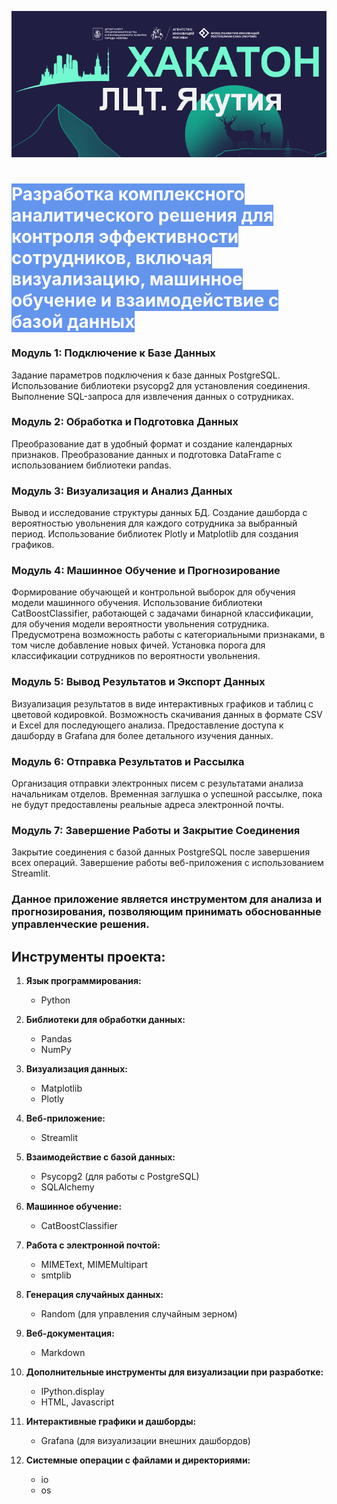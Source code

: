 ![Image](fon_rep.png)


# <span style="background-color:cornflowerblue; color:white;">Разработка комплексного аналитического решения для контроля эффективности сотрудников, включая визуализацию, машинное обучение и взаимодействие с базой данных</span>


### Модуль 1: Подключение к Базе Данных
Задание параметров подключения к базе данных PostgreSQL.
Использование библиотеки psycopg2 для установления соединения.
Выполнение SQL-запроса для извлечения данных о сотрудниках.

### Модуль 2: Обработка и Подготовка Данных
Преобразование дат в удобный формат и создание календарных признаков.
Преобразование данных и подготовка DataFrame с использованием библиотеки pandas.

### Модуль 3: Визуализация и Анализ Данных
Вывод и исследование структуры данных БД.
Создание дашборда с вероятностью увольнения для каждого сотрудника за выбранный период.
Использование библиотек Plotly и Matplotlib для создания графиков.

### Модуль 4: Машинное Обучение и Прогнозирование
Формирование обучающей и контрольной выборок для обучения модели машинного обучения.
Использование библиотеки CatBoostClassifier, работающей с задачами бинарной классификации, для обучения модели вероятности увольнения сотрудника.
Предусмотрена возможность работы с категориальными признаками, в том числе добавление новых фичей.
Установка порога для классификации сотрудников по вероятности увольнения.

### Модуль 5: Вывод Результатов и Экспорт Данных
Визуализация результатов в виде интерактивных графиков и таблиц с цветовой кодировкой.
Возможность скачивания данных в формате CSV и Excel для последующего анализа.
Предоставление доступа к дашборду в Grafana для более детального изучения данных.

### Модуль 6: Отправка Результатов и Рассылка
Организация отправки электронных писем с результатами анализа начальникам отделов.
Временная заглушка о успешной рассылке, пока не будут предоставлены реальные адреса электронной почты.

### Модуль 7: Завершение Работы и Закрытие Соединения
Закрытие соединения с базой данных PostgreSQL после завершения всех операций.
Завершение работы веб-приложения с использованием Streamlit.

### Данное приложение является инструментом для анализа и прогнозирования, позволяющим принимать обоснованные управленческие решения.

## **Инструменты проекта:**

1. **Язык программирования:**
   - Python

2. **Библиотеки для обработки данных:**
   - Pandas
   - NumPy

3. **Визуализация данных:**
   - Matplotlib
   - Plotly

4. **Веб-приложение:**
   - Streamlit

5. **Взаимодействие с базой данных:**
   - Psycopg2 (для работы с PostgreSQL)
   - SQLAlchemy

6. **Машинное обучение:**
   - CatBoostClassifier

7. **Работа с электронной почтой:**
    - MIMEText, MIMEMultipart
    - smtplib

8. **Генерация случайных данных:**
   - Random (для управления случайным зерном)

9. **Веб-документация:**
   - Markdown

10. **Дополнительные инструменты для визуализации при разработке:**
    - IPython.display
    - HTML, Javascript

11. **Интерактивные графики и дашборды:**
    - Grafana (для визуализации внешних дашбордов)

12. **Системные операции с файлами и директориями:**
    - io
    - os
